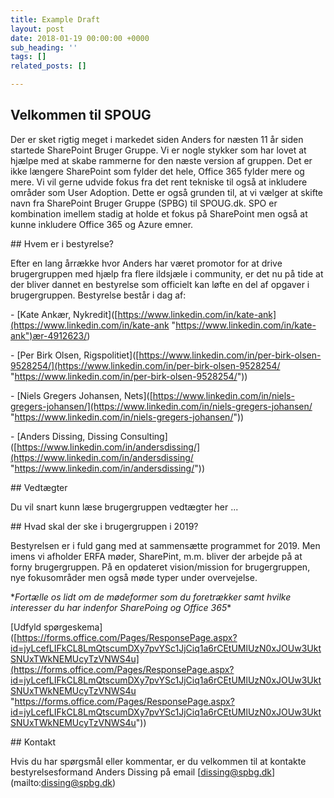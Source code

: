 ```yaml
---
title: Example Draft
layout: post
date: 2018-01-19 00:00:00 +0000
sub_heading: ''
tags: []
related_posts: []

---
```

## Velkommen til SPOUG

Der er sket rigtig meget i markedet siden Anders for næsten 11 år siden startede SharePoint Bruger Gruppe.  Vi er nogle stykker som har lovet at hjælpe med at skabe rammerne for den næste version af gruppen. Det er ikke længere SharePoint som fylder det hele, Office 365 fylder mere og mere. Vi vil gerne udvide fokus fra det rent tekniske til også at inkludere områder som User Adoption. Dette er også grunden til, at vi vælger at skifte navn fra SharePoint Bruger Gruppe (SPBG) til SPOUG.dk. SPO er kombination imellem stadig at holde et fokus på SharePoint men også at kunne inkludere Office 365 og Azure emner.

\## Hvem er i bestyrelse? 

Efter en lang årrække hvor Anders har været promotor for at drive brugergruppen med hjælp fra flere ildsjæle i community, er det nu på tide at der bliver dannet en bestyrelse som officielt kan løfte en del af opgaver i brugergruppen. Bestyrelse består i dag af: 

\- \[Kate Ankær, Nykredit\]([https://www.linkedin.com/in/kate-ank](https://www.linkedin.com/in/kate-ank "https://www.linkedin.com/in/kate-ank")ær-4912623/) 

\- \[Per Birk Olsen, Rigspolitiet\]([https://www.linkedin.com/in/per-birk-olsen-9528254/](https://www.linkedin.com/in/per-birk-olsen-9528254/ "https://www.linkedin.com/in/per-birk-olsen-9528254/")) 

\- \[Niels Gregers Johansen, Nets\]([https://www.linkedin.com/in/niels-gregers-johansen/](https://www.linkedin.com/in/niels-gregers-johansen/ "https://www.linkedin.com/in/niels-gregers-johansen/")) 

\- \[Anders Dissing, Dissing Consulting\]([https://www.linkedin.com/in/andersdissing/](https://www.linkedin.com/in/andersdissing/ "https://www.linkedin.com/in/andersdissing/")) 

\## Vedtægter

Du vil snart kunn læse brugergruppen vedtægter her ...

\## Hvad skal der ske i brugergruppen i 2019? 

Bestyrelsen er i fuld gang med at sammensætte programmet for 2019. Men imens vi afholder ERFA møder, SharePint, m.m. bliver der arbejde på at forny brugergruppen. På en opdateret vision/mission for brugergruppen, nye fokusområder men også møde typer under overvejelse.  

\**Fortælle os lidt om de mødeformer som du foretrækker samt hvilke interesser du har indenfor SharePoing og Office 365**

\[Udfyld spørgeskema\]([https://forms.office.com/Pages/ResponsePage.aspx?id=jyLcefLIFkCL8LmQtscumDXy7pvYSc1JjCiq1a6rCEtUMlUzN0xJOUw3UktSNUxTWkNEMUcyTzVNWS4u](https://forms.office.com/Pages/ResponsePage.aspx?id=jyLcefLIFkCL8LmQtscumDXy7pvYSc1JjCiq1a6rCEtUMlUzN0xJOUw3UktSNUxTWkNEMUcyTzVNWS4u "https://forms.office.com/Pages/ResponsePage.aspx?id=jyLcefLIFkCL8LmQtscumDXy7pvYSc1JjCiq1a6rCEtUMlUzN0xJOUw3UktSNUxTWkNEMUcyTzVNWS4u"))

\## Kontakt 

Hvis du har spørgsmål eller kommentar, er du velkommen til at kontakte bestyrelsesformand Anders Dissing på email \[dissing@spbg.dk\](mailto:dissing@spbg.dk)